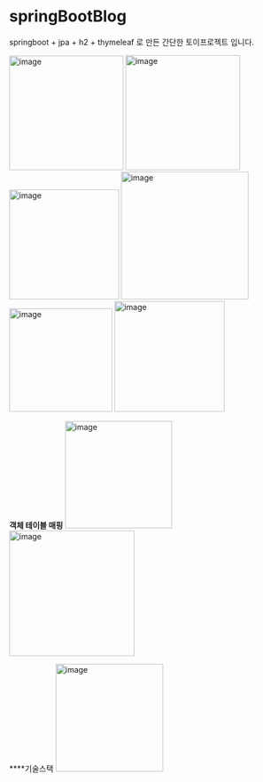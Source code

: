 # springBootBlog
springboot + jpa + h2 + thymeleaf 로 만든 간단한 토이프로젝트 입니다.

<img width="206" alt="image" src="https://user-images.githubusercontent.com/93498749/159592272-0cd08ec1-2bd3-406c-a044-d1a26a6368d0.png">
<img width="207" alt="image" src="https://user-images.githubusercontent.com/93498749/159592276-d746985a-a435-41c9-9941-0bd17c8a8e63.png">
<img width="198" alt="image" src="https://user-images.githubusercontent.com/93498749/159592287-c74a2831-b348-4677-9236-e57202fa0b52.png">
<img width="230" alt="image" src="https://user-images.githubusercontent.com/93498749/159592293-922f57bc-2ccd-444c-a175-1dbc4d13491c.png">
<img width="186" alt="image" src="https://user-images.githubusercontent.com/93498749/159592315-805423d9-553b-44d2-9db6-af058bb6ea89.png">

<img width="199" alt="image" src="https://user-images.githubusercontent.com/93498749/159592308-8dd10d08-fa9c-4aa9-abbe-217ed31ab9a1.png">


**객체 테이블 매핑**
<img width="193" alt="image" src="https://user-images.githubusercontent.com/93498749/159592187-ae48cf0c-2c36-4175-9e7c-019a238251df.png">
<img width="226" alt="image" src="https://user-images.githubusercontent.com/93498749/159592194-21bc9410-12ca-412b-b38e-9579f79b280e.png">

****기술스택
<img width="194" alt="image" src="https://user-images.githubusercontent.com/93498749/159592245-8c7e4339-2696-4a6e-bacd-54e2fe3308c0.png">


